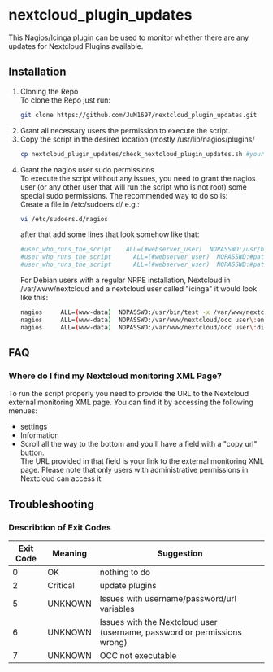 # nextcloud_plugin_updates
This Nagios/Icinga plugin can be used to monitor whether there are any updates for Nextcloud Plugins available.

## Installation
1. Cloning the Repo  
   To clone the Repo just run:
   ```bash
   git clone https://github.com/JuM1697/nextcloud_plugin_updates.git
   ```
2. Grant all necessary users the permission to execute the script.
3. Copy the script in the desired location (mostly /usr/lib/nagios/plugins/
   ```bash
   cp nextcloud_plugin_updates/check_nextcloud_plugin_updates.sh #your_path_goes_here
   ```
4. Grant the nagios user sudo permissions  
   To execute the script without any issues, you need to grant the nagios user (or any other user that will run the script who is not root) some special sudo permissions. The recommended way to do so is:  
   Create a file in /etc/sudoers.d/ e.g.:
   ```bash
   vi /etc/sudoers.d/nagios
   ```
   after that add some lines that look somehow like that:
   ```bash
   #user_who_runs_the_script    ALL=(#webserver_user)  NOPASSWD:/usr/bin/test -x #path_to_your_occ_command
   #user_who_runs_the_script	  ALL=(#webserver_user)  NOPASSWD:#path_to_your_occ_command user\:enable #nextcloud_username_used_to_monitor
   #user_who_runs_the_script	  ALL=(#webserver_user)  NOPASSWD:#path_to_your_occ_command user\:disable #nextcloud_username_used_to_monitor
   ```
   For Debian users with a regular NRPE installation, Nextcloud in /var/www/nextcloud and a nextcloud user called "icinga" it would look like this:
   ```bash
   nagios     ALL=(www-data)  NOPASSWD:/usr/bin/test -x /var/www/nextcloud/occ
   nagios	  ALL=(www-data)  NOPASSWD:/var/www/nextcloud/occ user\:enable icinga
   nagios	  ALL=(www-data)  NOPASSWD:/var/www/nextcloud/occ user\:disable icinga
   ```
## FAQ
### Where do I find my Nextcloud monitoring XML Page?
To run the script properly you need to provide the URL to the Nextcloud external monitoring XML page. You can find it by accessing the following menues:
- settings
- Information
- Scroll all the way to the bottom and you'll have a field with a "copy url" button.   
The URL provided in that field is your link to the external monitoring XML page. Please note that only users with administrative permissions in Nextcloud can access it.
## Troubleshooting
### Describtion of Exit Codes
Exit Code | Meaning | Suggestion
----------|---------|-----------
0 | OK | nothing to do
2 | Critical | update plugins
5 | UNKNOWN | Issues with username/password/url variables
6 | UNKNOWN | Issues with the Nextcloud user (username, password or permissions wrong)
7 | UNKNOWN | OCC not executable
